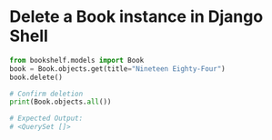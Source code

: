 # Delete a Book instance in Django Shell

```python
from bookshelf.models import Book
book = Book.objects.get(title="Nineteen Eighty-Four")
book.delete()

# Confirm deletion
print(Book.objects.all())

# Expected Output:
# <QuerySet []>
